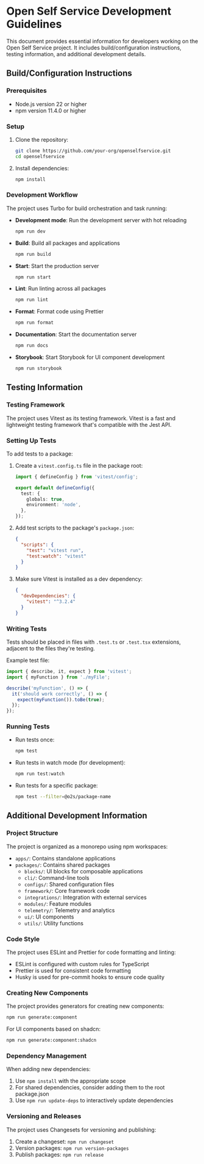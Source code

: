 # Open Self Service Development Guidelines

This document provides essential information for developers working on the Open Self Service project. It includes build/configuration instructions, testing information, and additional development details.

## Build/Configuration Instructions

### Prerequisites

- Node.js version 22 or higher
- npm version 11.4.0 or higher

### Setup

1. Clone the repository:
   ```bash
   git clone https://github.com/your-org/openselfservice.git
   cd openselfservice
   ```

2. Install dependencies:
   ```bash
   npm install
   ```

### Development Workflow

The project uses Turbo for build orchestration and task running:

- **Development mode**: Run the development server with hot reloading
  ```bash
  npm run dev
  ```

- **Build**: Build all packages and applications
  ```bash
  npm run build
  ```

- **Start**: Start the production server
  ```bash
  npm run start
  ```

- **Lint**: Run linting across all packages
  ```bash
  npm run lint
  ```

- **Format**: Format code using Prettier
  ```bash
  npm run format
  ```

- **Documentation**: Start the documentation server
  ```bash
  npm run docs
  ```

- **Storybook**: Start Storybook for UI component development
  ```bash
  npm run storybook
  ```

## Testing Information

### Testing Framework

The project uses Vitest as its testing framework. Vitest is a fast and lightweight testing framework that's compatible with the Jest API.

### Setting Up Tests

To add tests to a package:

1. Create a `vitest.config.ts` file in the package root:
   ```typescript
   import { defineConfig } from 'vitest/config';

   export default defineConfig({
     test: {
       globals: true,
       environment: 'node',
     },
   });
   ```

2. Add test scripts to the package's `package.json`:
   ```json
   {
     "scripts": {
       "test": "vitest run",
       "test:watch": "vitest"
     }
   }
   ```

3. Make sure Vitest is installed as a dev dependency:
   ```json
   {
     "devDependencies": {
       "vitest": "^3.2.4"
     }
   }
   ```

### Writing Tests

Tests should be placed in files with `.test.ts` or `.test.tsx` extensions, adjacent to the files they're testing.

Example test file:

```typescript
import { describe, it, expect } from 'vitest';
import { myFunction } from './myFile';

describe('myFunction', () => {
  it('should work correctly', () => {
    expect(myFunction()).toBe(true);
  });
});
```

### Running Tests

- Run tests once:
  ```bash
  npm test
  ```

- Run tests in watch mode (for development):
  ```bash
  npm run test:watch
  ```

- Run tests for a specific package:
  ```bash
  npm test --filter=@o2s/package-name
  ```

## Additional Development Information

### Project Structure

The project is organized as a monorepo using npm workspaces:

- `apps/`: Contains standalone applications
- `packages/`: Contains shared packages
  - `blocks/`: UI blocks for composable applications
  - `cli/`: Command-line tools
  - `configs/`: Shared configuration files
  - `framework/`: Core framework code
  - `integrations/`: Integration with external services
  - `modules/`: Feature modules
  - `telemetry/`: Telemetry and analytics
  - `ui/`: UI components
  - `utils/`: Utility functions

### Code Style

The project uses ESLint and Prettier for code formatting and linting:

- ESLint is configured with custom rules for TypeScript
- Prettier is used for consistent code formatting
- Husky is used for pre-commit hooks to ensure code quality

### Creating New Components

The project provides generators for creating new components:

```bash
npm run generate:component
```

For UI components based on shadcn:

```bash
npm run generate:component:shadcn
```

### Dependency Management

When adding new dependencies:

1. Use `npm install` with the appropriate scope
2. For shared dependencies, consider adding them to the root package.json
3. Use `npm run update-deps` to interactively update dependencies

### Versioning and Releases

The project uses Changesets for versioning and publishing:

1. Create a changeset: `npm run changeset`
2. Version packages: `npm run version-packages`
3. Publish packages: `npm run release`

